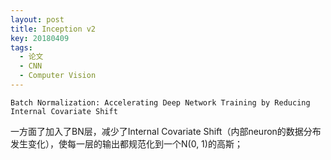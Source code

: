 ```yaml
---
layout: post
title: Inception v2
key: 20180409
tags: 
  - 论文
  - CNN
  - Computer Vision
---
```



```
Batch Normalization: Accelerating Deep Network Training by Reducing Internal Covariate Shift

```


一方面了加入了BN层，减少了Internal Covariate Shift（内部neuron的数据分布发生变化），使每一层的输出都规范化到一个N(0, 1)的高斯； 